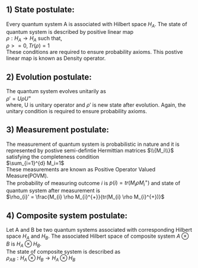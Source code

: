 ## 1) State postulate:  
Every quantum system A is associated with Hilbert space $H_A$. The state of quantum system is described by positive linear map   
  $\rho: H_A \to H_A$ 
such that,   
  $\rho >= 0, Tr(\rho) = 1$  
These conditions are required to ensure probability axioms. This postive linear map is known as Density operator. 

## 2) Evolution postulate:  
The quantum system evolves unitarily as  
$\rho' = U \rho U^{+}$  
where, U is unitary operator and $\rho'$ is new state after evolution. Again, the unitary condition is required to ensure probability axioms.  
## 3) Measurement postulate:  
The measurement of quantum system is probabilistic in nature and it is represented by postive semi-defintie Hermittian matrices $\\{M_i\\}$ satisfying the completeness condition  
$\sum_{i=1}^{d} M_i=1$  
These measurements are known as Positive Operator Valued Measure(POVM).  
The probability of measuring outcome $i$ is $p(i)=tr(M_{i} \rho M_{i}^{+})$ and state of quantum system after measurement is  
$\rho_{i}' = \frac{M_{i} \rho M_{i}^{+}}{tr(M_{i} \rho M_{i}^{+})}$  
## 4) Composite system postulate:  
Let A and B be two quantum systems associated with corresponding Hilbert space $H_A$ and $H_B$. The associated Hilbert space of composite system $A \otimes B$ is $H_A \otimes H_B$.  
The state of composite system is described as  
$\rho_{AB}: H_A \otimes H_B \to H_A \otimes H_B$ 
